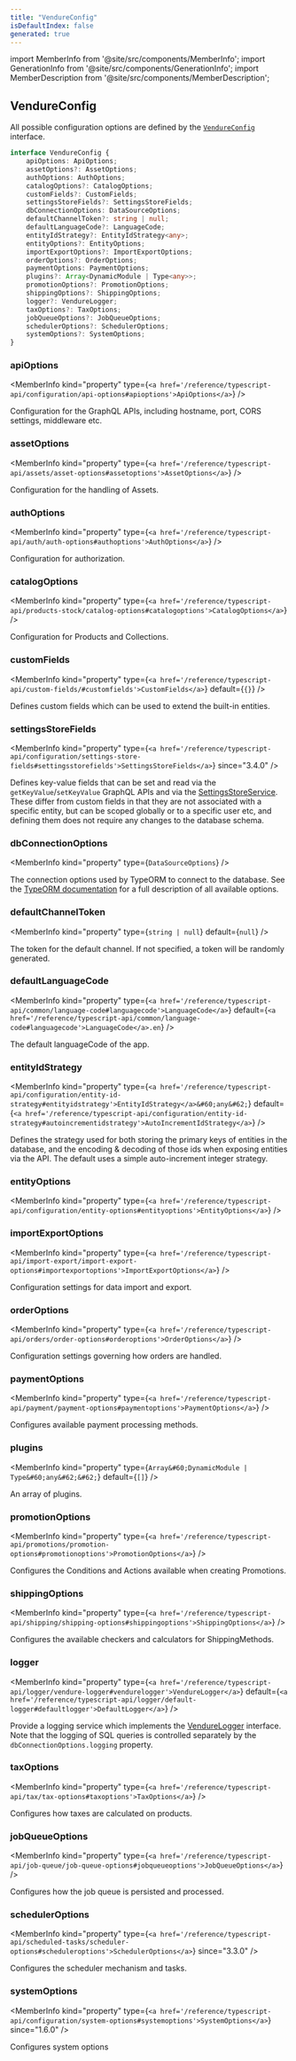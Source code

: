```yaml
---
title: "VendureConfig"
isDefaultIndex: false
generated: true
---
```

<!-- This file was generated from the Vendure source. Do not modify. Instead, re-run the "docs:build" script -->
import MemberInfo from '@site/src/components/MemberInfo';
import GenerationInfo from '@site/src/components/GenerationInfo';
import MemberDescription from '@site/src/components/MemberDescription';


## VendureConfig

<GenerationInfo sourceFile="packages/core/src/config/vendure-config.ts" sourceLine="1162" packageName="@vendure/core" />

All possible configuration options are defined by the
[`VendureConfig`](https://github.com/vendure-ecommerce/vendure/blob/master/packages/core/src/config/vendure-config.ts) interface.

```ts title="Signature"
interface VendureConfig {
    apiOptions: ApiOptions;
    assetOptions?: AssetOptions;
    authOptions: AuthOptions;
    catalogOptions?: CatalogOptions;
    customFields?: CustomFields;
    settingsStoreFields?: SettingsStoreFields;
    dbConnectionOptions: DataSourceOptions;
    defaultChannelToken?: string | null;
    defaultLanguageCode?: LanguageCode;
    entityIdStrategy?: EntityIdStrategy<any>;
    entityOptions?: EntityOptions;
    importExportOptions?: ImportExportOptions;
    orderOptions?: OrderOptions;
    paymentOptions: PaymentOptions;
    plugins?: Array<DynamicModule | Type<any>>;
    promotionOptions?: PromotionOptions;
    shippingOptions?: ShippingOptions;
    logger?: VendureLogger;
    taxOptions?: TaxOptions;
    jobQueueOptions?: JobQueueOptions;
    schedulerOptions?: SchedulerOptions;
    systemOptions?: SystemOptions;
}
```

<div className="members-wrapper">

### apiOptions

<MemberInfo kind="property" type={`<a href='/reference/typescript-api/configuration/api-options#apioptions'>ApiOptions</a>`}   />

Configuration for the GraphQL APIs, including hostname, port, CORS settings,
middleware etc.
### assetOptions

<MemberInfo kind="property" type={`<a href='/reference/typescript-api/assets/asset-options#assetoptions'>AssetOptions</a>`}   />

Configuration for the handling of Assets.
### authOptions

<MemberInfo kind="property" type={`<a href='/reference/typescript-api/auth/auth-options#authoptions'>AuthOptions</a>`}   />

Configuration for authorization.
### catalogOptions

<MemberInfo kind="property" type={`<a href='/reference/typescript-api/products-stock/catalog-options#catalogoptions'>CatalogOptions</a>`}   />

Configuration for Products and Collections.
### customFields

<MemberInfo kind="property" type={`<a href='/reference/typescript-api/custom-fields/#customfields'>CustomFields</a>`} default={`{}`}   />

Defines custom fields which can be used to extend the built-in entities.
### settingsStoreFields

<MemberInfo kind="property" type={`<a href='/reference/typescript-api/configuration/settings-store-fields#settingsstorefields'>SettingsStoreFields</a>`}  since="3.4.0"  />

Defines key-value fields that can be set and read via the `getKeyValue`/`setKeyValue` GraphQL APIs
and via the <a href='/reference/typescript-api/services/settings-store-service#settingsstoreservice'>SettingsStoreService</a>. These differ from custom fields in that they are not associated
with a specific entity, but can be scoped globally or to a specific user etc, and defining them does not
require any changes to the database schema.
### dbConnectionOptions

<MemberInfo kind="property" type={`DataSourceOptions`}   />

The connection options used by TypeORM to connect to the database.
See the [TypeORM documentation](https://typeorm.io/#/connection-options) for a
full description of all available options.
### defaultChannelToken

<MemberInfo kind="property" type={`string | null`} default={`null`}   />

The token for the default channel. If not specified, a token
will be randomly generated.
### defaultLanguageCode

<MemberInfo kind="property" type={`<a href='/reference/typescript-api/common/language-code#languagecode'>LanguageCode</a>`} default={`<a href='/reference/typescript-api/common/language-code#languagecode'>LanguageCode</a>.en`}   />

The default languageCode of the app.
### entityIdStrategy

<MemberInfo kind="property" type={`<a href='/reference/typescript-api/configuration/entity-id-strategy#entityidstrategy'>EntityIdStrategy</a>&#60;any&#62;`} default={`<a href='/reference/typescript-api/configuration/entity-id-strategy#autoincrementidstrategy'>AutoIncrementIdStrategy</a>`}   />

Defines the strategy used for both storing the primary keys of entities
in the database, and the encoding & decoding of those ids when exposing
entities via the API. The default uses a simple auto-increment integer
strategy.
### entityOptions

<MemberInfo kind="property" type={`<a href='/reference/typescript-api/configuration/entity-options#entityoptions'>EntityOptions</a>`}   />


### importExportOptions

<MemberInfo kind="property" type={`<a href='/reference/typescript-api/import-export/import-export-options#importexportoptions'>ImportExportOptions</a>`}   />

Configuration settings for data import and export.
### orderOptions

<MemberInfo kind="property" type={`<a href='/reference/typescript-api/orders/order-options#orderoptions'>OrderOptions</a>`}   />

Configuration settings governing how orders are handled.
### paymentOptions

<MemberInfo kind="property" type={`<a href='/reference/typescript-api/payment/payment-options#paymentoptions'>PaymentOptions</a>`}   />

Configures available payment processing methods.
### plugins

<MemberInfo kind="property" type={`Array&#60;DynamicModule | Type&#60;any&#62;&#62;`} default={`[]`}   />

An array of plugins.
### promotionOptions

<MemberInfo kind="property" type={`<a href='/reference/typescript-api/promotions/promotion-options#promotionoptions'>PromotionOptions</a>`}   />

Configures the Conditions and Actions available when creating Promotions.
### shippingOptions

<MemberInfo kind="property" type={`<a href='/reference/typescript-api/shipping/shipping-options#shippingoptions'>ShippingOptions</a>`}   />

Configures the available checkers and calculators for ShippingMethods.
### logger

<MemberInfo kind="property" type={`<a href='/reference/typescript-api/logger/vendure-logger#vendurelogger'>VendureLogger</a>`} default={`<a href='/reference/typescript-api/logger/default-logger#defaultlogger'>DefaultLogger</a>`}   />

Provide a logging service which implements the <a href='/reference/typescript-api/logger/vendure-logger#vendurelogger'>VendureLogger</a> interface.
Note that the logging of SQL queries is controlled separately by the
`dbConnectionOptions.logging` property.
### taxOptions

<MemberInfo kind="property" type={`<a href='/reference/typescript-api/tax/tax-options#taxoptions'>TaxOptions</a>`}   />

Configures how taxes are calculated on products.
### jobQueueOptions

<MemberInfo kind="property" type={`<a href='/reference/typescript-api/job-queue/job-queue-options#jobqueueoptions'>JobQueueOptions</a>`}   />

Configures how the job queue is persisted and processed.
### schedulerOptions

<MemberInfo kind="property" type={`<a href='/reference/typescript-api/scheduled-tasks/scheduler-options#scheduleroptions'>SchedulerOptions</a>`}  since="3.3.0"  />

Configures the scheduler mechanism and tasks.
### systemOptions

<MemberInfo kind="property" type={`<a href='/reference/typescript-api/configuration/system-options#systemoptions'>SystemOptions</a>`}  since="1.6.0"  />

Configures system options


</div>
